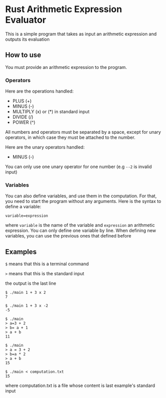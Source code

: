 # Rust Arithmetic Expression Evaluator

This is a simple program that takes as input an arithmetic
expression and outputs its evaluation

## How to use

You must provide an arithmetic expression to the program. 

### Operators
Here are the operations handled:

- PLUS (+)
- MINUS (-)
- MULTIPLY (x) or (*) in standard input
- DIVIDE (/)
- POWER (^)

All numbers and operators must be separated by a space,
except for unary operators, in which case they must be attached to the number.
 
 Here are the unary operators handled:

- MINUS (-)

You can only use one unary operator for one number (e.g `--2` is invalid input)

### Variables
You can also define variables, and use them in the computation. For that, you need
to start the program without any arguments. Here is the syntax to define a variable:
```
variable=expression
```
where `variable` is the name of the variable and `expression` an arithmetic expression.
You can only define one variable by line. When defining new variables, you can use the
previous ones that defined before 

## Examples

`$` means that this is a terminal command

`>` means that this is the standard input

the output is the last line

```
$ ./main 1 + 3 x 2
7
```

```
$ ./main 1 + 3 x -2
-5
```

```
$ ./main
> a=3 + 2
> b= a + 1
> a + b
11
```

```
$ ./main
> a = 3 + 2
> b=a * 2
> a + b
15
```

```
$ ./main < computation.txt
15
```
where computation.txt is a file whose content is last example's standard input